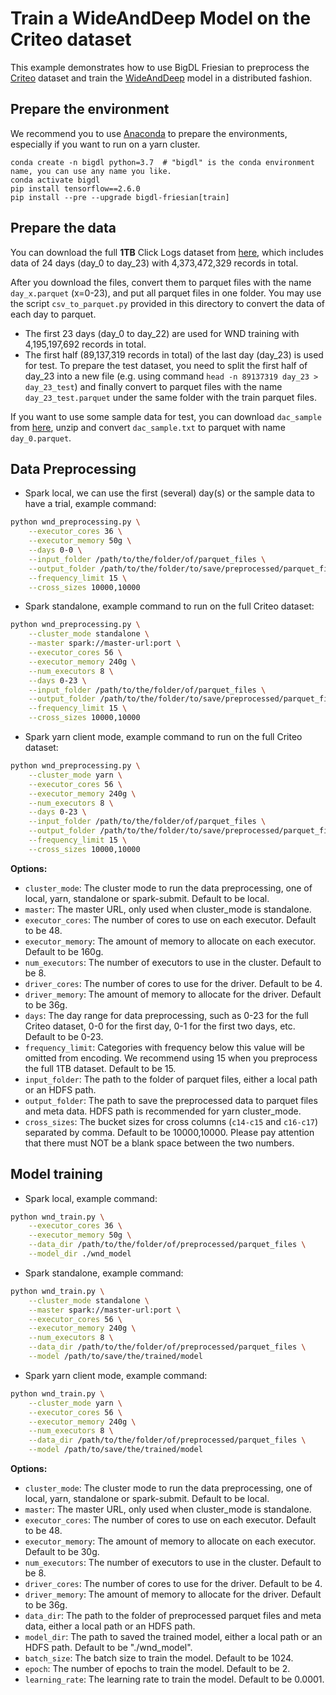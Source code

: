# Train a WideAndDeep Model on the Criteo dataset
This example demonstrates how to use BigDL Friesian to preprocess the 
[Criteo](https://ailab.criteo.com/download-criteo-1tb-click-logs-dataset/) dataset and train the [WideAndDeep](https://arxiv.org/abs/1606.07792) model in a distributed fashion.

## Prepare the environment
We recommend you to use [Anaconda](https://www.anaconda.com/distribution/#linux) to prepare the environments, especially if you want to run on a yarn cluster.
```
conda create -n bigdl python=3.7  # "bigdl" is the conda environment name, you can use any name you like.
conda activate bigdl
pip install tensorflow==2.6.0
pip install --pre --upgrade bigdl-friesian[train]
```

## Prepare the data
You can download the full __1TB__ Click Logs dataset from [here](https://ailab.criteo.com/download-criteo-1tb-click-logs-dataset/), which includes data of 24 days (day_0 to day_23) with 4,373,472,329 records in total.

After you download the files, convert them to parquet files with the name `day_x.parquet` (x=0-23), and put all parquet files in one folder. You may use the script `csv_to_parquet.py` provided in this directory to convert the data of each day to parquet.
- The first 23 days (day_0 to day_22) are used for WND training with 4,195,197,692 records in total.
- The first half (89,137,319 records in total) of the last day (day_23) is used for test. To prepare the test dataset, you need to split the first half of day_23 into a new file (e.g. using command `head -n 89137319 day_23 > day_23_test`) and finally convert to parquet files with the name `day_23_test.parquet` under the same folder with the train parquet files.

If you want to use some sample data for test, you can download `dac_sample` from [here](https://labs.criteo.com/2014/02/download-dataset/), unzip and convert `dac_sample.txt` to parquet with name `day_0.parquet`.

## Data Preprocessing
* Spark local, we can use the first (several) day(s) or the sample data to have a trial, example command:
```bash
python wnd_preprocessing.py \
    --executor_cores 36 \
    --executor_memory 50g \
    --days 0-0 \
    --input_folder /path/to/the/folder/of/parquet_files \
    --output_folder /path/to/the/folder/to/save/preprocessed/parquet_files \
    --frequency_limit 15 \
    --cross_sizes 10000,10000
```

* Spark standalone, example command to run on the full Criteo dataset:
```bash
python wnd_preprocessing.py \
    --cluster_mode standalone \
    --master spark://master-url:port \
    --executor_cores 56 \
    --executor_memory 240g \
    --num_executors 8 \
    --days 0-23 \
    --input_folder /path/to/the/folder/of/parquet_files \
    --output_folder /path/to/the/folder/to/save/preprocessed/parquet_files \
    --frequency_limit 15 \
    --cross_sizes 10000,10000
```

* Spark yarn client mode, example command to run on the full Criteo dataset:
```bash
python wnd_preprocessing.py \
    --cluster_mode yarn \
    --executor_cores 56 \
    --executor_memory 240g \
    --num_executors 8 \
    --days 0-23 \
    --input_folder /path/to/the/folder/of/parquet_files \
    --output_folder /path/to/the/folder/to/save/preprocessed/parquet_files \
    --frequency_limit 15 \
    --cross_sizes 10000,10000
```

__Options:__
* `cluster_mode`: The cluster mode to run the data preprocessing, one of local, yarn, standalone or spark-submit. Default to be local.
* `master`: The master URL, only used when cluster_mode is standalone.
* `executor_cores`: The number of cores to use on each executor. Default to be 48.
* `executor_memory`: The amount of memory to allocate on each executor. Default to be 160g.
* `num_executors`: The number of executors to use in the cluster. Default to be 8.
* `driver_cores`: The number of cores to use for the driver. Default to be 4.
* `driver_memory`: The amount of memory to allocate for the driver. Default to be 36g.
* `days`: The day range for data preprocessing, such as 0-23 for the full Criteo dataset, 0-0 for the first day, 0-1 for the first two days, etc. Default to be 0-23.
* `frequency_limit`: Categories with frequency below this value will be omitted from encoding. We recommend using 15 when you preprocess the full 1TB dataset. Default to be 15.
* `input_folder`: The path to the folder of parquet files, either a local path or an HDFS path.
* `output_folder`: The path to save the preprocessed data to parquet files and meta data. HDFS path is recommended for yarn cluster_mode.
* `cross_sizes`: The bucket sizes for cross columns (`c14-c15` and `c16-c17`) separated by comma. Default to be 10000,10000. Please pay attention that there must NOT be a blank space between the two numbers.

## Model training
* Spark local, example command:
```bash
python wnd_train.py \
    --executor_cores 36 \
    --executor_memory 50g \
    --data_dir /path/to/the/folder/of/preprocessed/parquet_files \
    --model_dir ./wnd_model
```

* Spark standalone, example command:
```bash
python wnd_train.py \
    --cluster_mode standalone \
    --master spark://master-url:port \
    --executor_cores 56 \
    --executor_memory 240g \
    --num_executors 8 \
    --data_dir /path/to/the/folder/of/preprocessed/parquet_files \
    --model /path/to/save/the/trained/model
```

* Spark yarn client mode, example command:
```bash
python wnd_train.py \
    --cluster_mode yarn \
    --executor_cores 56 \
    --executor_memory 240g \
    --num_executors 8 \
    --data_dir /path/to/the/folder/of/preprocessed/parquet_files \
    --model /path/to/save/the/trained/model
```

__Options:__
* `cluster_mode`: The cluster mode to run the data preprocessing, one of local, yarn, standalone or spark-submit. Default to be local.
* `master`: The master URL, only used when cluster_mode is standalone.
* `executor_cores`: The number of cores to use on each executor. Default to be 48.
* `executor_memory`: The amount of memory to allocate on each executor. Default to be 30g.
* `num_executors`: The number of executors to use in the cluster. Default to be 8.
* `driver_cores`: The number of cores to use for the driver. Default to be 4.
* `driver_memory`: The amount of memory to allocate for the driver. Default to be 36g.
* `data_dir`: The path to the folder of preprocessed parquet files and meta data, either a local path or an HDFS path.
* `model_dir`: The path to saved the trained model, either a local path or an HDFS path. Default to be "./wnd_model".
* `batch_size`: The batch size to train the model. Default to be 1024.
* `epoch`: The number of epochs to train the model. Default to be 2.
* `learning_rate`: The learning rate to train the model. Default to be 0.0001.
